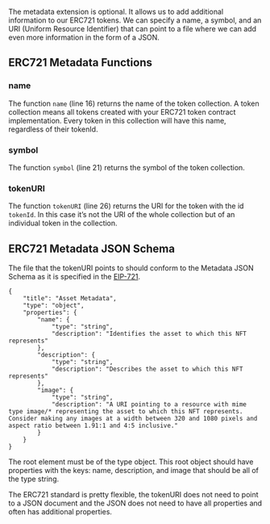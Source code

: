 The metadata extension is optional. It allows us to add additional information to our ERC721 tokens. We can specify a name, a symbol, and an URI (Uniform Resource Identifier) that can point to a file where we can add even more information in the form of a JSON.

## ERC721 Metadata Functions

### name

The function `name` (line 16) returns the name of the token collection. A token collection means all tokens created with your ERC721 token contract implementation. Every token in this collection will have this name, regardless of their tokenId.

### symbol

The function `symbol` (line 21) returns the symbol of the token collection.

### tokenURI

The function `tokenURI` (line 26) returns the URI for the token with the id `tokenId`. In this case it’s not the URI of the whole collection but of an individual token in the collection.

## ERC721 Metadata JSON Schema

The file that the tokenURI points to should conform to the Metadata JSON Schema as it is specified in the <a href="https://eips.ethereum.org/EIPS/eip-721#specification" target="_blank">EIP-721</a>.

```
{
    "title": "Asset Metadata",
    "type": "object",
    "properties": {
        "name": {
            "type": "string",
            "description": "Identifies the asset to which this NFT represents"
        },
        "description": {
            "type": "string",
            "description": "Describes the asset to which this NFT represents"
        },
        "image": {
            "type": "string",
            "description": "A URI pointing to a resource with mime type image/* representing the asset to which this NFT represents. Consider making any images at a width between 320 and 1080 pixels and aspect ratio between 1.91:1 and 4:5 inclusive."
        }
    }
}
```

The root element must be of the type object. This root object should have properties with the keys: name, description, and image that should be all of the type string.

The ERC721 standard is pretty flexible, the tokenURI does not need to point to a JSON document and the JSON does not need to have all properties and often has additional properties.